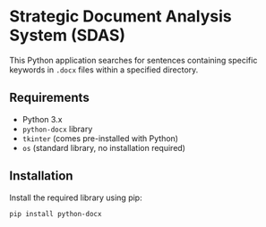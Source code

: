 # Strategic Document Analysis System (SDAS)

This Python application searches for sentences containing specific keywords in `.docx` files within a specified directory.

## Requirements

- Python 3.x
- `python-docx` library
- `tkinter` (comes pre-installed with Python)
- `os` (standard library, no installation required)

## Installation

Install the required library using pip:
```bash
pip install python-docx
